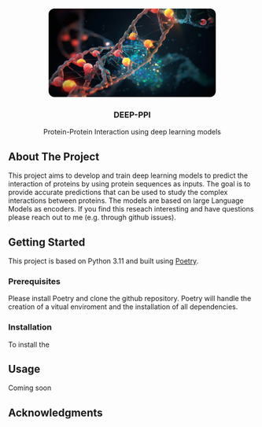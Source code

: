 <!-- PROJECT SHIELDS -->
<!--
*** I'm using markdown "reference style" links for readability.
*** Reference links are enclosed in brackets [ ] instead of parentheses ( ).
*** See the bottom of this document for the declaration of the reference variables
*** for contributors-url, forks-url, etc. This is an optional, concise syntax you may use.
*** https://www.markdownguide.org/basic-syntax/#reference-style-links
-->


<!-- PROJECT LOGO -->
<br />
<div align="center">
  <a href="https://github.com/SvenStahlmann/DEEP-PPI">
    <img src="DNA_helix.png" alt="Logo" width="340" height="180" style="max-width: 100%;border-radius: 12px;">
  </a>

<h3 align="center">DEEP-PPI</h3>

  <p align="center">
    Protein-Protein Interaction using deep learning models 
    <br />
  </p>
</div>



<!-- ABOUT THE PROJECT -->
## About The Project

This project aims to develop and train deep learning models to predict the interaction of proteins by using protein sequences as inputs. 
The goal is to provide accurate predictions that can be used to study the complex interactions between proteins. 
The models are based on large Language Models as encoders.
If you find this reseach interesting and have questions please reach out to me (e.g. through github issues).

## Getting Started

This project is based on Python 3.11 and built using [Poetry](https://python-poetry.org/).
### Prerequisites

Please install Poetry and clone the github repository. Poetry will handle the creation of a vitual enviroment and the installation of all dependencies.

### Installation

To install the 
## Usage

Coming soon

## Acknowledgments



